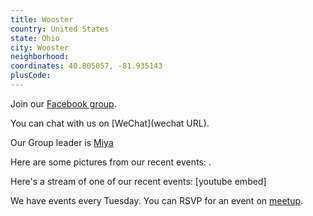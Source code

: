 ```yaml
---
title: Wooster
country: United States
state: Ohio
city: Wooster
neighborhood: 
coordinates: 40.805057, -81.935143
plusCode:
---
```

Join our [Facebook group](https://www.facebook.com/groups/free.code.camp.wooster.ohio).

You can chat with us on [WeChat](wechat URL).

Our Group leader is [Miya](freecodecamp.org/miya)

Here are some pictures from our recent events:
![]().

Here's a stream of one of our recent events:
[youtube embed]

We have events every Tuesday. You can RSVP for an event on [meetup](meetupurl).
